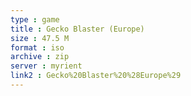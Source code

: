 ```yaml
---
type : game
title : Gecko Blaster (Europe)
size : 47.5 M
format : iso
archive : zip
server : myrient
link2 : Gecko%20Blaster%20%28Europe%29
---
```

